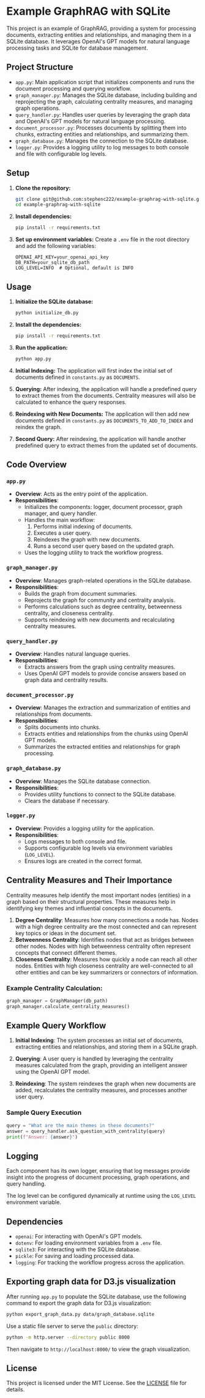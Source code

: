 # Example GraphRAG with SQLite

This project is an example of GraphRAG, providing a system for processing documents, extracting entities and relationships, and managing them in a SQLite database. It leverages OpenAI's GPT models for natural language processing tasks and SQLite for database management.

## Project Structure

- `app.py`: Main application script that initializes components and runs the document processing and querying workflow.
- `graph_manager.py`: Manages the SQLite database, including building and reprojecting the graph, calculating centrality measures, and managing graph operations.
- `query_handler.py`: Handles user queries by leveraging the graph data and OpenAI's GPT models for natural language processing.
- `document_processor.py`: Processes documents by splitting them into chunks, extracting entities and relationships, and summarizing them.
- `graph_database.py`: Manages the connection to the SQLite database.
- `logger.py`: Provides a logging utility to log messages to both console and file with configurable log levels.

## Setup

1. **Clone the repository:**

   ```sh
   git clone git@github.com:stephenc222/example-graphrag-with-sqlite.git
   cd example-graphrag-with-sqlite
   ```

2. **Install dependencies:**

   ```sh
   pip install -r requirements.txt
   ```

3. **Set up environment variables:**
   Create a `.env` file in the root directory and add the following variables:

   ```env
   OPENAI_API_KEY=your_openai_api_key
   DB_PATH=your_sqlite_db_path
   LOG_LEVEL=INFO  # Optional, default is INFO
   ```

## Usage

1. **Initialize the SQLite database:**

   ```sh
   python initialize_db.py
   ```

2. **Install the dependencies:**

   ```sh
   pip install -r requirements.txt
   ```

3. **Run the application:**

   ```sh
   python app.py
   ```

4. **Initial Indexing:**
   The application will first index the initial set of documents defined in `constants.py` as `DOCUMENTS`.

5. **Querying:**
   After indexing, the application will handle a predefined query to extract themes from the documents. Centrality measures will also be calculated to enhance the query responses.

6. **Reindexing with New Documents:**
   The application will then add new documents defined in `constants.py` as `DOCUMENTS_TO_ADD_TO_INDEX` and reindex the graph.

7. **Second Query:**
   After reindexing, the application will handle another predefined query to extract themes from the updated set of documents.

## Code Overview

### `app.py`

- **Overview**: Acts as the entry point of the application.
- **Responsibilities**:
  - Initializes the components: logger, document processor, graph manager, and query handler.
  - Handles the main workflow:
    1. Performs initial indexing of documents.
    2. Executes a user query.
    3. Reindexes the graph with new documents.
    4. Runs a second user query based on the updated graph.
  - Uses the logging utility to track the workflow progress.

### `graph_manager.py`

- **Overview**: Manages graph-related operations in the SQLite database.
- **Responsibilities**:
  - Builds the graph from document summaries.
  - Reprojects the graph for community and centrality analysis.
  - Performs calculations such as degree centrality, betweenness centrality, and closeness centrality.
  - Supports reindexing with new documents and recalculating centrality measures.

### `query_handler.py`

- **Overview**: Handles natural language queries.
- **Responsibilities**:
  - Extracts answers from the graph using centrality measures.
  - Uses OpenAI GPT models to provide concise answers based on graph data and centrality results.

### `document_processor.py`

- **Overview**: Manages the extraction and summarization of entities and relationships from documents.
- **Responsibilities**:
  - Splits documents into chunks.
  - Extracts entities and relationships from the chunks using OpenAI GPT models.
  - Summarizes the extracted entities and relationships for graph processing.

### `graph_database.py`

- **Overview**: Manages the SQLite database connection.
- **Responsibilities**:
  - Provides utility functions to connect to the SQLite database.
  - Clears the database if necessary.

### `logger.py`

- **Overview**: Provides a logging utility for the application.
- **Responsibilities**:
  - Logs messages to both console and file.
  - Supports configurable log levels via environment variables (`LOG_LEVEL`).
  - Ensures logs are created in the correct format.

## Centrality Measures and Their Importance

Centrality measures help identify the most important nodes (entities) in a graph based on their structural properties. These measures help in identifying key themes and influential concepts in the documents.

1. **Degree Centrality**: Measures how many connections a node has. Nodes with a high degree centrality are the most connected and can represent key topics or ideas in the document set.
2. **Betweenness Centrality**: Identifies nodes that act as bridges between other nodes. Nodes with high betweenness centrality often represent concepts that connect different themes.
3. **Closeness Centrality**: Measures how quickly a node can reach all other nodes. Entities with high closeness centrality are well-connected to all other entities and can be key summarizers or connectors of information.

### Example Centrality Calculation:

```python
graph_manager = GraphManager(db_path)
graph_manager.calculate_centrality_measures()
```

## Example Query Workflow

1. **Initial Indexing**:
   The system processes an initial set of documents, extracting entities and relationships, and storing them in a SQLite graph.

2. **Querying**:
   A user query is handled by leveraging the centrality measures calculated from the graph, providing an intelligent answer using the OpenAI GPT model.

3. **Reindexing**:
   The system reindexes the graph when new documents are added, recalculates the centrality measures, and processes another user query.

### Sample Query Execution

```python
query = "What are the main themes in these documents?"
answer = query_handler.ask_question_with_centrality(query)
print(f"Answer: {answer}")
```

## Logging

Each component has its own logger, ensuring that log messages provide insight into the progress of document processing, graph operations, and query handling.

The log level can be configured dynamically at runtime using the `LOG_LEVEL` environment variable.

## Dependencies

- `openai`: For interacting with OpenAI's GPT models.
- `dotenv`: For loading environment variables from a `.env` file.
- `sqlite3`: For interacting with the SQLite database.
- `pickle`: For saving and loading processed data.
- `logging`: For tracking the workflow progress across the application.

## Exporting graph data for D3.js visualization

After running `app.py` to populate the SQLite database, use the following command to export the graph data for D3.js visualization:

```sh
python export_graph_data.py data/graph_database.sqlite
```

Use a static file server to serve the `public` directory:

```sh
python -m http.server --directory public 8000
```

Then navigate to `http://localhost:8000/` to view the graph visualization.

## License

This project is licensed under the MIT License. See the [LICENSE](LICENSE.txt) file for details.
